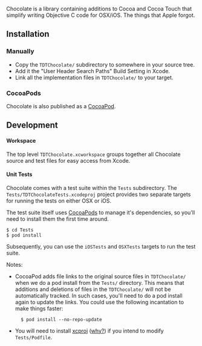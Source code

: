 Chocolate is a library containing additions to Cocoa and Cocoa Touch that
simplify writing Objective C code for OSX/iOS. The things that Apple forgot.

## Installation

### Manually

* Copy the `TDTChocolate/` subdirectory to somewhere in your source tree.
* Add it the "User Header Search Paths" Build Setting in Xcode.
* Link all the implementation files in `TDTChocolate/` to your target.

### CocoaPods

Chocolate is also published as a [CocoaPod][CocoaPods].

## Development

#### Workspace

The top level `TDTChocolate.xcworkspace` groups together all Chocolate
source and test files for easy access from Xcode.

#### Unit Tests

Chocolate comes with a test suite within the `Tests` subdirectory. The
`Tests/TDTChocolateTests.xcodeproj` project provides two separate targets
for running the tests on either OSX or iOS.

The test suite itself uses [CocoaPods] to manage it's dependencies, so you'll
need to install them the first time around.

    $ cd Tests
    $ pod install

Subsequently, you can use the `iOSTests` and `OSXTests` targets to run the
test suite.

Notes:

* CocoaPod adds file links to the original source files in `TDTChocolate/`
when we do a pod install from the `Tests/` directory. This means that additions
and deletions of files in the `TDTChocolate/` will not be automatically
tracked. In such cases, you'll need to do a pod install again to update the
links. You could use the following incantation to make things faster:

        $ pod install --no-repo-update

* You will need to install [xcproj] \([why?][whyxcproj]) if you intend to
modify `Tests/Podfile`.

[CocoaPods]: http://cocoapods.org/
[xcproj]: https://github.com/0xced/xcproj
[whyxcproj]: https://github.com/CocoaPods/CocoaPods/wiki/Generate-ASCII-format-xcodeproj
